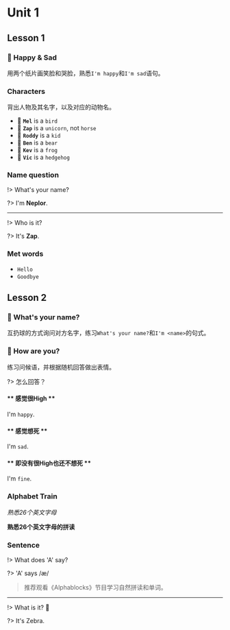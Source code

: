 Unit 1
===

## Lesson 1

### 🧶 Happy & Sad

用两个纸片画笑脸和哭脸，熟悉`I'm happy`和`I'm sad`语句。

### Characters

背出人物及其名字，以及对应的动物名。

- 🦉 **`Mel`** is a `bird`
- 🦄 **`Zap`** is a `unicorn`, not `horse`
- 👦 **`Roddy`** is a `kid`
- 🐻 **`Ben`** is a `bear`
- 🐸 **`Kev`** is a `frog`
- 🦔 **`Vic`** is a `hedgehog`

### Name question

!> What's your name?

?> I'm **Neplor**.

---

!> Who is it?

?> It's **Zap**.

### Met words

- `Hello`
- `Goodbye`

## Lesson 2

### 🧶 What's your name?

互扔球的方式询问对方名字，练习`What's your name?`和`I'm <name>`的句式。

### 🧶 How are you?

练习问候语，并根据随机回答做出表情。

?> 怎么回答？

<!-- tabs:start -->

#### ** 感觉很High **

I'm `happy`.

#### ** 感觉想死 **

I'm `sad`.

#### ** 即没有很High也还不想死 **

I'm `fine`.

<!-- tabs:end -->

### Alphabet Train

_熟悉26个英文字母_

**熟悉26个英文字母的拼读**

### Sentence

!> What does 'A' say?

?> 'A' says /æ/

> 推荐观看《Alphablocks》节目学习自然拼读和单词。

---

!> What is it? 🦓

?> It's Zebra.
